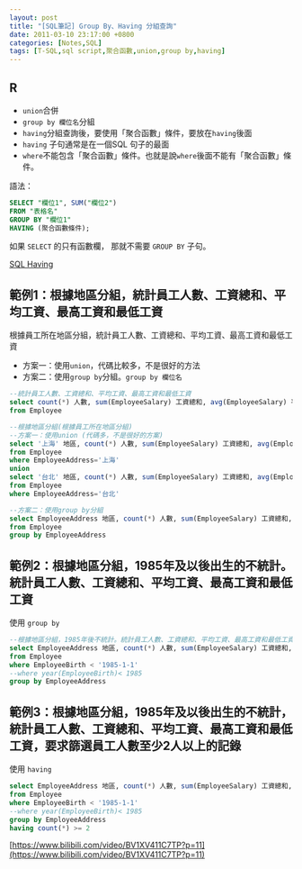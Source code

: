```yaml
---
layout: post
title: "[SQL筆記] Group By、Having 分組查詢"
date: 2011-03-10 23:17:00 +0800
categories: [Notes,SQL]
tags: [T-SQL,sql script,聚合函數,union,group by,having]
---
```


## R
- `union`合併
- `group by 欄位名`分組
- `having`分組查詢後，要使用「聚合函數」條件，要放在`having`後面
- `having` 子句通常是在一個SQL 句子的最面
- `where`不能包含「聚合函數」條件。也就是說`where`後面不能有「聚合函數」條件。

語法：
```sql
SELECT "欄位1", SUM("欄位2") 
FROM "表格名" 
GROUP BY "欄位1" 
HAVING (聚合函數條件);
```
如果 `SELECT` 的只有函數欄， 那就不需要 `GROUP BY` 子句。

[SQL Having](https://www.1keydata.com/tw/sql/sqlhaving.html)

## 範例1：根據地區分組，統計員工人數、工資總和、平均工資、最高工資和最低工資
根據員工所在地區分組，統計員工人數、工資總和、平均工資、最高工資和最低工資

- 方案一：使用`union`，代碼比較多，不是很好的方法
- 方案二：使用`group by`分組。`group by 欄位名`

```sql
--統計員工人數、工資總和、平均工資、最高工資和最低工資
select count(*) 人數, sum(EmployeeSalary) 工資總和, avg(EmployeeSalary) 平均工資, max(EmployeeSalary) 最高工資, min(EmployeeSalary) 最高工資
from Employee

--根據地區分組(根據員工所在地區分組)
--方案一：使用union (代碼多，不是很好的方案)
select '上海' 地區, count(*) 人數, sum(EmployeeSalary) 工資總和, avg(EmployeeSalary) 平均工資, max(EmployeeSalary) 最高工資, min(EmployeeSalary) 最高工資
from Employee
where EmployeeAddress='上海'
union
select '台北' 地區, count(*) 人數, sum(EmployeeSalary) 工資總和, avg(EmployeeSalary) 平均工資, max(EmployeeSalary) 最高工資, min(EmployeeSalary) 最高工資
from Employee
where EmployeeAddress='台北'

--方案二：使用group by分組
select EmployeeAddress 地區, count(*) 人數, sum(EmployeeSalary) 工資總和, avg(EmployeeSalary) 平均工資, max(EmployeeSalary) 最高工資, min(EmployeeSalary) 最高工資
from Employee
group by EmployeeAddress
```


## 範例2：根據地區分組，1985年及以後出生的不統計。統計員工人數、工資總和、平均工資、最高工資和最低工資
使用 `group by`

```sql
--根據地區分組，1985年後不統計。統計員工人數、工資總和、平均工資、最高工資和最低工資
select EmployeeAddress 地區, count(*) 人數, sum(EmployeeSalary) 工資總和, avg(EmployeeSalary) 平均工資, max(EmployeeSalary) 最高工資, min(EmployeeSalary) 最高工資
from Employee
where EmployeeBirth < '1985-1-1'
--where year(EmployeeBirth)< 1985
group by EmployeeAddress
```

## 範例3：根據地區分組，1985年及以後出生的不統計，統計員工人數、工資總和、平均工資、最高工資和最低工資，要求篩選員工人數至少2人以上的記錄
使用 `having`

```sql
select EmployeeAddress 地區, count(*) 人數, sum(EmployeeSalary) 工資總和, avg(EmployeeSalary) 平均工資, max(EmployeeSalary) 最高工資, min(EmployeeSalary) 最高工資
from Employee
where EmployeeBirth < '1985-1-1'
--where year(EmployeeBirth)< 1985
group by EmployeeAddress
having count(*) >= 2
```


[https://www.bilibili.com/video/BV1XV411C7TP?p=11](https://www.bilibili.com/video/BV1XV411C7TP?p=11)